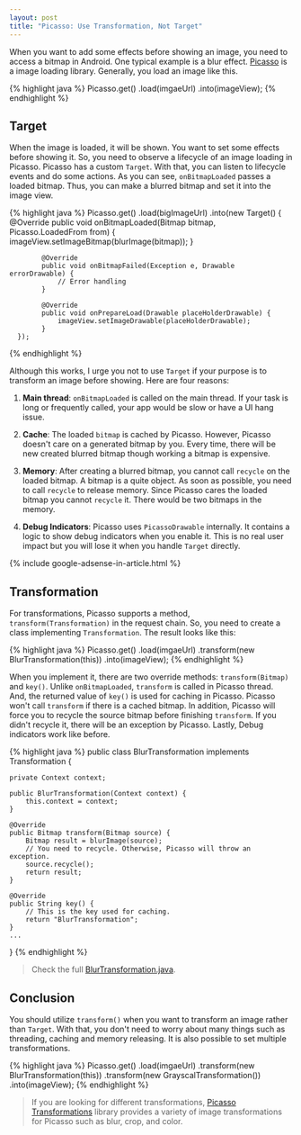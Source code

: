 ```yaml
---
layout: post
title: "Picasso: Use Transformation, Not Target"
---
```


When you want to add some effects before showing an image, you need to access a bitmap in Android. One typical example is a blur effect. [Picasso](http://square.github.io/picasso/) is a image loading library. Generally, you load an image like this.

{% highlight java %}
Picasso.get()
       .load(imgaeUrl)
       .into(imageView);
{% endhighlight %}

## Target

When the image is loaded, it will be shown. You want to set some effects before showing it. So, you need to observe a lifecycle of an image loading in Picasso. Picasso has a custom `Target`. With that, you can listen to lifecycle events and do some actions. As you can see, `onBitmapLoaded` passes a loaded bitmap. Thus, you can make a blurred bitmap and set it into the image view.

{% highlight java %}
Picasso.get()
       .load(bigImageUrl)
       .into(new Target() {
            @Override
            public void onBitmapLoaded(Bitmap bitmap, Picasso.LoadedFrom from) {
                imageView.setImageBitmap(blurImage(bitmap));
            }

            @Override
            public void onBitmapFailed(Exception e, Drawable errorDrawable) {
                // Error handling
            }

            @Override
            public void onPrepareLoad(Drawable placeHolderDrawable) {
                imageView.setImageDrawable(placeHolderDrawable);
            }
      });
{% endhighlight %}

Although this works, I urge you not to use `Target` if your purpose is to transform an image before showing. Here are four reasons:

1. **Main thread**: `onBitmapLoaded` is called on the main thread. If your task is long or frequently called, your app would be slow or have a UI hang issue.

2. **Cache**: The loaded `bitmap` is cached by Picasso. However, Picasso doesn't care on a generated bitmap by you. Every time, there will be new created blurred bitmap though working a bitmap is expensive.

3. **Memory**: After creating a blurred bitmap, you cannot call `recycle` on the loaded bitmap. A bitmap is a quite object. As soon as possible, you need to call `recycle` to release memory. Since Picasso cares the loaded bitmap you cannot `recycle` it. There would be two bitmaps in the memory.

4. **Debug Indicators**: Picasso uses `PicassoDrawable` internally. It contains a logic to show debug indicators when you enable it. This is no real user impact but you will lose it when you handle `Target` directly.

{% include google-adsense-in-article.html %}

## Transformation

For transformations, Picasso supports a method, `transform(Transformation)` in the request chain. So, you need to create a class implementing `Transformation`. The result looks like this:

{% highlight java %}
Picasso.get()
       .load(imgaeUrl)
       .transform(new BlurTransformation(this))
       .into(imageView);
{% endhighlight %}

When you implement it, there are two override methods: `transform(Bitmap)` and `key()`. Unlike `onBitmapLoaded`, `transform` is called in Picasso thread. And, the returned value of `key()` is used for caching in Picasso. Picasso won't call `transform` if there is a cached bitmap. In addition, Picasso will force you to recycle the source bitmap before finishing `transform`. If you didn't recycle it, there will be an exception by Picasso. Lastly, Debug indicators work like before.

{% highlight java %}
public class BlurTransformation implements Transformation {

    private Context context;

    public BlurTransformation(Context context) {
        this.context = context;
    }

    @Override
    public Bitmap transform(Bitmap source) {
        Bitmap result = blurImage(source);
        // You need to recycle. Otherwise, Picasso will throw an exception.
        source.recycle();
        return result;
    }

    @Override
    public String key() {
        // This is the key used for caching.
        return "BlurTransformation";
    }
    ...
}
{% endhighlight %}

> Check the full [BlurTransformation.java](https://gist.github.com/SangsooNam/6c01f2932daf98df30f796d0de141444).

## Conclusion

You should utilize `transform()` when you want to transform an image rather than `Target`. With that, you don't need to worry about many things such as threading, caching and memory releasing. It is also possible to set multiple transformations.

{% highlight java %}
Picasso.get()
       .load(imgaeUrl)
       .transform(new BlurTransformation(this))
       .transform(new GrayscalTransformation())
       .into(imageView);
{% endhighlight %}

> If you are looking for different transformations, [Picasso Transformations](https://github.com/wasabeef/picasso-transformations) library provides a variety of image transformations for Picasso such as blur, crop, and color.
